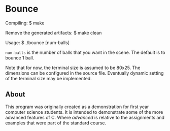 Bounce
======

Compiling:
    $ make

Remove the generated artifacts:
    $ make clean

Usage:
    $ ./bounce [num-balls]

`num-balls` is the number of balls that you want in the scene. The default is to bounce 1 ball.

Note that for now, the terminal size is assumed to be 80x25. The dimensions can be configured in the source file. Eventually dynamic setting of the terminal size may be implemented. 

About
-----

This program was originally created as a demonstration for first year computer science students. It is intended to demonstrate some of the more advanced features of C. Where _advanced_ is relative to the assignments and examples that were part of the standard course.
